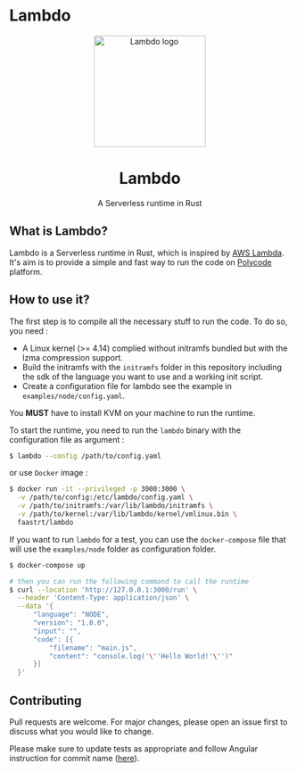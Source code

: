 # Lambdo

<div align="center">
  <img src="https://user-images.githubusercontent.com/50552672/207000761-65516609-5c16-4263-92bd-f6f01eaaac84.png" alt="Lambdo logo" style="width:200px;"/>
  <br>
  <h1>Lambdo</h1>
  <p>A Serverless runtime in Rust </p>
</div>

## What is Lambdo?

Lambdo is a Serverless runtime in Rust, which is inspired by [AWS Lambda](https://aws.amazon.com/lambda/). It's aim is to provide a simple and fast way to run the code on [Polycode](https://polycode.do-2021.fr) platform.

## How to use it?

The first step is to compile all the necessary stuff to run the code. To do so, you need :

- A Linux kernel (>= 4.14) complied without initramfs bundled but with the lzma compression support.
- Build the initramfs with the `initramfs` folder in this repository including the sdk of the language you want to use and a working init script.
- Create a configuration file for lambdo see the example in `examples/node/config.yaml`.

You **MUST** have to install KVM on your machine to run the runtime.

To start the runtime, you need to run the `lambdo` binary with the configuration file as argument :

```bash
$ lambdo --config /path/to/config.yaml
```

or use `Docker` image :

```bash
$ docker run -it --privileged -p 3000:3000 \
  -v /path/to/config:/etc/lambdo/config.yaml \
  -v /path/to/initramfs:/var/lib/lambdo/initramfs \
  -v /path/to/kernel:/var/lib/lambdo/kernel/vmlinux.bin \
  faastrt/lambdo
```

If you want to run `lambdo` for a test, you can use the `docker-compose` file that will use the `examples/node` folder as configuration folder.

```bash
$ docker-compose up

# then you can run the following command to call the runtime
$ curl --location 'http://127.0.0.1:3000/run' \
  --header 'Content-Type: application/json' \
  --data '{
      "language": "NODE",
      "version": "1.0.0",
      "input": "",
      "code": [{
          "filename": "main.js",
          "content": "console.log('\''Hello World!'\'')"
      }]
  }'
```

## Contributing

Pull requests are welcome. For major changes, please open an issue first to discuss what you would like to change.

Please make sure to update tests as appropriate and follow Angular instruction for commit name ([here](https://github.com/angular/angular/blob/master/CONTRIBUTING.md)).
